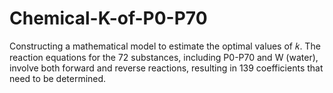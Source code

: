 # Chemical-K-of-P0-P70
Constructing a mathematical model to estimate the optimal values of  𝑘. The reaction equations for the 72 substances, including P0-P70 and W (water), involve both forward and reverse reactions, resulting in 139 coefficients that need to be determined. 
